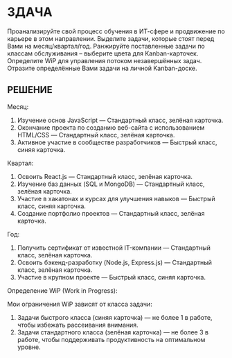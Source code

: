 # ЗДАЧА

Проанализируйте свой процесс обучения в ИТ-сфере и продвижение по карьере в этом направлении. 
Выделите задачи, которые стоят перед Вами на месяц/квартал/год. 
Ранжируйте поставленные задачи по классам обслуживания – выберите цвета для Kanban-карточек. 
Определите WiP для управления потоком незавершённых задач. 
Отразите определённые Вами задачи на личной Kanban-доске.

## РЕШЕНИЕ

Месяц:
1. Изучение основ JavaScript — Стандартный класс, зелёная карточка.
2. Окончание проекта по созданию веб-сайта с использованием HTML/CSS — Стандартный класс, зелёная карточка.
3. Активное участие в сообществе разработчиков — Быстрый класс, синяя карточка.

Квартал:
1. Освоить React.js — Стандартный класс, зелёная карточка.
2. Изучение баз данных (SQL и MongoDB) —  Стандартный класс, зелёная карточка.
3. Участие в хакатонах и курсах для улучшения навыков —  Быстрый класс, синяя карточка.
4. Создание портфолио проектов —  Стандартный класс, зелёная карточка.

Год:
1. Получить сертификат от известной IT-компании —  Стандартный класс, зелёная карточка.
2. Освоить бэкенд-разработку (Node.js, Express.js) — Стандартный класс, зелёная карточка.
3. Участие в крупном проекте — Быстрый класс, синяя карточка.

Определение WiP (Work in Progress):

Мои ограничения WiP зависят от класса задачи:
1. Задачи быстрого класса (синяя карточка) — не более 1 в работе, чтобы избежать рассеивания внимания.
2. Задачи стандартного класса (зелёная карточка) — не более 3 в работе, чтобы поддерживать продуктивность на оптимальном уровне.